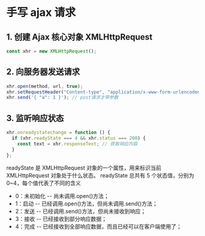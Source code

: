 # 手写 ajax 请求

## 1. 创建 Ajax 核心对象 XMLHttpRequest

```js
const xhr = new XMLHttpRequest();
```

## 2. 向服务器发送请求

```js
xhr.open(method, url, true);
xhr.setRequestHeader("Content-type", "application/x-www-form-urlencoded");
xhr.send('{ "a": 1 }'); // post请求才带参数
```

## 3. 监听响应状态

```js
xhr.onreadystatechange = function () {
  if (xhr.readyState === 4 && xhr.status === 200) {
    const text = xhr.responseText; // 获取响应内容
  }
};
```

readyState 是 XMLHttpRequest 对象的一个属性，用来标识当前 XMLHttpRequest 对象处于什么状态。
readyState 总共有 5 个状态值，分别为 0~4，每个值代表了不同的含义

- 0：未初始化 -- 尚未调用.open()方法；
- 1：启动 -- 已经调用.open()方法，但尚未调用.send()方法；
- 2：发送 -- 已经调用.send()方法，但尚未接收到响应；
- 3：接收 -- 已经接收到部分响应数据；
- 4：完成 -- 已经接收到全部响应数据，而且已经可以在客户端使用了；
